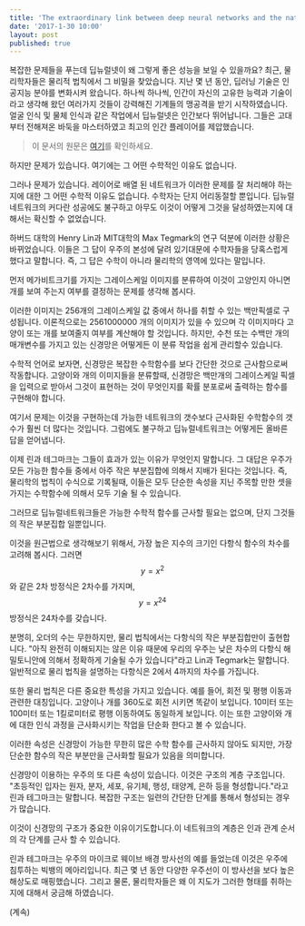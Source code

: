 ```yaml
---
title: 'The extraordinary link between deep neural networks and the nature of the universe'
date: '2017-1-30 10:00'
layout: post
published: true 
---
```


복잡한 문제들을 푸는데 딥뉴럴넷이 왜 그렇게 좋은 성능을 보일 수 있을까요? 최근, 물리학자들은 물리적 법칙에서 그 비밀을 찾았습니다. 지난 몇 년 동안, 딥러닝 기술은 인공지능 분야를 변화시켜 왔습니다. 하나씩 하나씩, 인간이 자신의 고유한 능력과 기술이라고 생각해 왔던 여러가지 것들이 강력해진 기계들의 맹공격을 받기 시작하였습니다. 얼굴 인식 및 물체 인식과 같은 작업에서 딥뉴럴넷은 인간보다 뛰어납니다. 그들은 고대부터 전해져온 바둑을 마스터하였고 최고의 인간 플레이어를 제압했습니다. 

> 이 문서의 원문은 [여기](https://www.technologyreview.com/s/602344/the-extraordinary-link-between-deep-neural-networks-and-the-nature-of-the-universe)를 확인하세요.

하지만 문제가 있습니다. 여기에는 그 어떤 수학적인 이유도 없습니다. 

그러나 문제가 있습니다. 레이어로 배열 된 네트워크가 이러한 문제를 잘 처리해야 하는지에 대한 그 어떤 수학적 이유도 없습니다. 수학자는 단지 어리동절할 뿐입니다. 딥뉴럴네트워크의 커다란 성공에도 불구하고 아무도 이것이 어떻게 그것을 달성하였는지에 대해서는 확신할 수 없었습니다. 

하버드 대학의 Henry Lin과 MIT대학의 Max Tegmark의 연구 덕분에 이러한 상황은 바뀌었습니다. 이들은 그 답이 우주의 본성에 달려 있기대문에 수학자들을 당혹스럽게 했다고 말합니다. 즉, 그 답은 수학이 아니라 물리학의 영역에 있다는 말입니다. 

먼저 메가비트크기를 가지는 그레이스케일 이미지를 분류하여 이것이 고양인지 아니면 개를 보여 주는지 여부를 결정하는 문제를 생각해 봅시다.

이러한 이미지는 256개의 그레이스케일 값 중에서 하나를 취할 수 있는 백만픽셀로 구성됩니다. 이론적으로는 2561000000 개의 이미지가 있을 수 있으며 각 이미지마다 고양이 또는 개를 보여줄지 여부를 계산해야 할 것입니다. 하지만, 수천 또는 수백만 개의 매개변수를 가지고 있는 신경망은 어떻게든 이 분류 작업을 쉽게 관리할수 있습니다.

수학적 언어로 보자면, 신경망은 복잡한 수학함수를 보다 간단한 것으로 근사함으로써 작동합니다. 고양이와 개의 이미지들을 분류할때, 신경망은 백만개의 그레이스케일 픽셀을 입력으로 받아서 그것이 표현하는 것이 무엇인지를 확률 분포로써 출력하는 함수를 구현해야 합니다.

여기서 문제는 이것을 구현하는데 가능한 네트워크의 갯수보다 근사화된 수학함수의 갯수가 훨씬 더 많다는 것입니다. 그럼에도 불구하고 딥뉴럴네트워크는 어떻게든 올바른 답을 얻어냅니다.

이제 린과 테그마크는 그들이 효과가 있는 이유가 무엇인지 말합니다. 그 대답은 우주가 모든 가능한 함수들 중에서 아주 작은 부분집합에 의해서 지배가 된다는 것입니다. 즉, 물리학의 법칙이 수식으로 기록될때, 이들은 모두 단순한 속성을 지닌 주목할 만한 셋을 가지는 수학함수에 의해서 모두 기술 될 수 있습니다.

그러므로 딥뉴럴네트워크들은 가능한 수학적 함수를 근사할 필요는 없으며, 단지 그것들의 작은 부분집합 일뿐입니다.

이것을 원근법으로 생각해보기 위해서, 가장 높은 지수의 크기인 다항식 함수의 차수를 고려해 봅시다. 그러면 $$y = x^{2}$$와 같은 2차 방정식은 2차수를 가지며, $$y = x^{24}$$방정식은 24차수를 갖습니다.

분명히, 오더의 수는 무한하지만, 물리 법칙에서는 다항식의 작은 부분집합만이 출현합니다. "아직 완전히 이해되지는 않은 이유 때문에 우리의 우주는 낮은 차수의 다항식 해밀토니안에 의해서 정확하게 기술될 수가 있습니다"라고 Lin과 Tegmark는 말합니다. 일반적으로 물리 법칙을 설명하는 다항식은 2에서 4까지의 차수를 가집니다.

또한 물리 법칙은 다른 중요한 특성을 가지고 있습니다. 예를 들어, 회전 및 평행 이동과 관련한 대칭입니다. 고양이나 개를 360도로 회전 시키면 똑같이 보입니다. 10미터 또는 100미터 또는 1킬로미터로 평행 이동하여도 동일하게 보입니다. 이는 또한 고양이와 개에 대한 인식 과정을 근사화시키는 작업을 단순화 한다고 볼 수 있습니다.

이러한 속성은 신경망이 가능한 무한히 많은 수학 함수를 근사하지 않아도 되지만, 가장 단순한 함수의 작은 부분만을 근사화할 필요가 있음을 의미합니다.

신경망이 이용하는 우주의 또 다른 속성이 있습니다. 이것은 구조의 계층 구조입니다. "초등적인 입자는 원자, 분자, 세포, 유기체, 행성, 태양계, 은하 등을 형성합니다."라고 린과 테그마크는 말합니다. 복잡한 구조는 일련의 간단한 단계를 통해서 형성되는 경우가 많습니다.

이것이 신경망의 구조가 중요한 이유이기도합니다.이 네트워크의 계층은 인과 관계 순서의 각 단계를 근사 할 수 있습니다.

린과 테그마크는 우주의 마이크로 웨이브 배경 방사선의 예를 들었는데 이것은 우주에 침투하는 빅뱅의 메아리입니다. 최근 몇 년 동안 다양한 우주선이 이 방사선을 보다 높은 해상도로 매핑했습니다. 그리고 물론, 물리학자들은 왜 이 지도가 그러한 형태를 취하는 지에 대해서 궁금해 하였습니다.


(계속)
